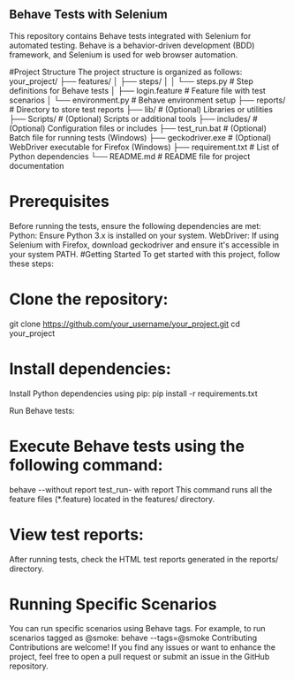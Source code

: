 ## Behave Tests with Selenium
This repository contains Behave tests integrated with Selenium for automated testing. Behave is a behavior-driven development (BDD) framework, and Selenium is used for web browser automation.

#Project Structure
The project structure is organized as follows:
your_project/
├── features/
│   ├── steps/
│   │   └── steps.py           # Step definitions for Behave tests
│   ├── login.feature          # Feature file with test scenarios
│   └── environment.py         # Behave environment setup
├── reports/                   # Directory to store test reports
├── lib/                       # (Optional) Libraries or utilities
├── Scripts/                   # (Optional) Scripts or additional tools
├── includes/                  # (Optional) Configuration files or includes
├── test_run.bat               # (Optional) Batch file for running tests (Windows)
├── geckodriver.exe            # (Optional) WebDriver executable for Firefox (Windows)
├── requirement.txt            # List of Python dependencies
└── README.md                  # README file for project documentation
# Prerequisites
Before running the tests, ensure the following dependencies are met:
Python: Ensure Python 3.x is installed on your system.
WebDriver: If using Selenium with Firefox, download geckodriver and ensure it's accessible in your system PATH.
#Getting Started
To get started with this project, follow these steps:
# Clone the repository:
git clone https://github.com/your_username/your_project.git
cd your_project
# Install dependencies:
Install Python dependencies using pip:
pip install -r requirements.txt

Run Behave tests:
# Execute Behave tests using the following command:
behave --without report
test_run- with report
This command runs all the feature files (*.feature) located in the features/ directory.

# View test reports:
After running tests, check the HTML test reports generated in the reports/ directory.

# Running Specific Scenarios
You can run specific scenarios using Behave tags. For example, to run scenarios tagged as @smoke:
behave --tags=@smoke
Contributing
Contributions are welcome! If you find any issues or want to enhance the project, feel free to open a pull request or submit an issue in the GitHub repository.
